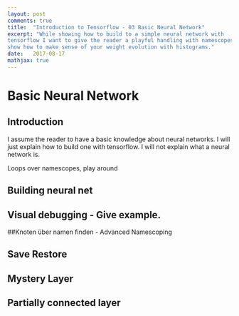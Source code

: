 ```yaml
---
layout: post
comments: true
title:  "Introduction to Tensorflow - 03 Basic Neural Network"
excerpt: "While showing how to build to a simple neural network with 
tensorflow I want to give the reader a playful handling with namescopes and 
show how to make sense of your weight evolution with histograms."
date:   2017-08-17
mathjax: true
---
```


# Basic Neural Network
## Introduction
I assume the reader to have a basic knowledge about neural networks. I will 
just explain how to build one with tensorflow. I will not explain what a 
neural network is.

Loops over namescopes, play around

## Building neural net
## Visual debugging - Give example.
##Knoten über namen finden - Advanced Namescoping
## Save Restore
## Mystery Layer
## Partially connected layer
